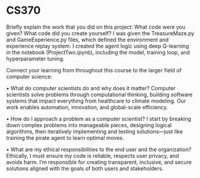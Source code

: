 # CS370

Briefly explain the work that you did on this project: What code were you given? What code did you create yourself?
I was given the TreasureMaze.py and GameExperience.py files, which defined the environment and experience replay system. I created the agent logic using deep Q-learning in the notebook (ProjectTwo.ipynb), including the model, training loop, and hyperparameter tuning.

Connect your learning from throughout this course to the larger field of computer science:

 •	What do computer scientists do and why does it matter?
Computer scientists solve problems through computational thinking, building software systems that impact everything from healthcare to climate modeling. Our work enables automation, innovation, and global-scale efficiency.

 •	How do I approach a problem as a computer scientist?
I start by breaking down complex problems into manageable pieces, designing logical algorithms, then iteratively implementing and testing solutions—just like training the pirate agent to learn optimal moves.

 •	What are my ethical responsibilities to the end user and the organization?
Ethically, I must ensure my code is reliable, respects user privacy, and avoids harm. I’m responsible for creating transparent, inclusive, and secure solutions aligned with the goals of both users and stakeholders.
